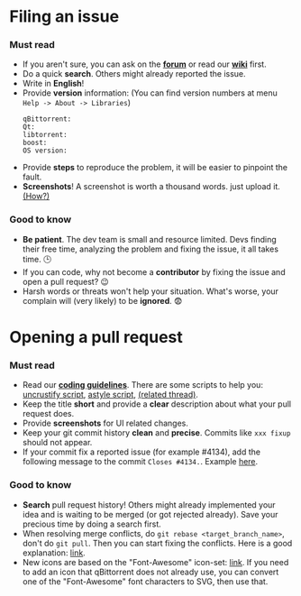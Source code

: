 # Filing an issue

### Must read
* If you aren't sure, you can ask on the [**forum**](http://forum.qbittorrent.org) or read our [**wiki**](http://wiki.qbittorrent.org) first.
* Do a quick **search**. Others might already reported the issue.
* Write in **English**!
* Provide **version** information: (You can find version numbers at menu `Help -> About -> Libraries`)
  ```
  qBittorrent:
  Qt:
  libtorrent:
  boost:
  OS version:
  ```
* Provide **steps** to reproduce the problem, it will be easier to pinpoint the fault.
* **Screenshots**! A screenshot is worth a thousand words. just upload it. [(How?)](https://help.github.com/articles/file-attachments-on-issues-and-pull-requests)

### Good to know
* **Be patient**. The dev team is small and resource limited. Devs finding their free time, analyzing the problem and fixing the issue, it all takes time. :clock3:
* If you can code, why not become a **contributor** by fixing the issue and open a pull request? :wink:
* Harsh words or threats won't help your situation. What's worse, your complain will (very likely) to be **ignored**. :fearful:


# Opening a pull request

### Must read
* Read our [**coding guidelines**](https://github.com/qbittorrent/qBittorrent/blob/master/CODING_GUIDELINES.md). There are some scripts to help you: [uncrustify script](https://raw.githubusercontent.com/qbittorrent/qBittorrent/master/uncrustify.cfg), [astyle script](https://gist.github.com/Chocobo1/539cee860d1eef0acfa6), [(related thread)](https://github.com/qbittorrent/qBittorrent/issues/2192).
* Keep the title **short** and provide a **clear** description about what your pull request does.
* Provide **screenshots** for UI related changes.
* Keep your git commit history **clean** and **precise**. Commits like `xxx fixup` should not appear.
* If your commit fix a reported issue (for example #4134), add the following message to the commit `Closes #4134.`. Example [here](https://github.com/qbittorrent/qBittorrent/commit/a74bac20c4e8de9776bf9bb77fdc7526135d1988).

### Good to know
* **Search** pull request history! Others might already implemented your idea and is waiting to be merged (or got rejected already). Save your precious time by doing a search first.
* When resolving merge conflicts, do `git rebase <target_branch_name>`, don't do `git pull`. Then you can start fixing the conflicts. Here is a good explanation: [link](https://www.atlassian.com/git/tutorials/merging-vs-rebasing).
* New icons are based on the "Font-Awesome" icon-set: [link](https://github.com/FortAwesome/Font-Awesome). If you need to add an icon that qBittorrent does not already use, you can convert one of the "Font-Awesome" font characters to SVG, then use that. 
